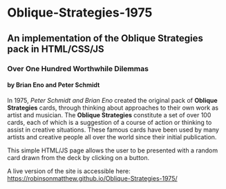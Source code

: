 # Oblique-Strategies-1975

## An implementation of the Oblique Strategies pack in HTML/CSS/JS

### Over One Hundred Worthwhile Dilemmas

#### by Brian Eno and Peter Schmidt

In 1975, *Peter Schmidt and Brian Eno* created the original pack of **Oblique Strategies** cards, through thinking about approaches to their own work as artist and musician.
The **Oblique Strategies** constitute a set of over 100 cards, each of which is a suggestion of a course of action or thinking to assist in creative situations.
These famous cards have been used by many artists and creative people all over the world since their initial publication.

This simple HTML/JS page allows the user to be presented with a random card drawn from the deck by clicking on a button.

A live version of the site is accessible here: https://robinsonmatthew.github.io/Oblique-Strategies-1975/
